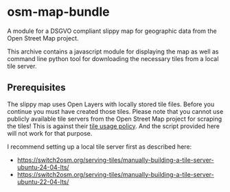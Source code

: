 # osm-map-bundle
A module for a DSGVO compliant slippy map for geographic data from the Open Street Map project.

This archive contains a javascript module for displaying the map as well as command line python tool 
for downloading the necessary tiles from a local tile server.

## Prerequisites
The slippy map uses Open Layers with locally stored tile files. Before you continue you must have created those tiles.
Please note that you cannot use publicly available tile servers from the Open Street Map project for 
scraping the tiles! This is against their [tile usage policy](https://operations.osmfoundation.org/policies/tiles/).
And the script provided here will not work for that purpose.

I recommend setting up a local tile server first as described here:

* https://switch2osm.org/serving-tiles/manually-building-a-tile-server-ubuntu-24-04-lts/
* https://switch2osm.org/serving-tiles/manually-building-a-tile-server-ubuntu-22-04-lts/
